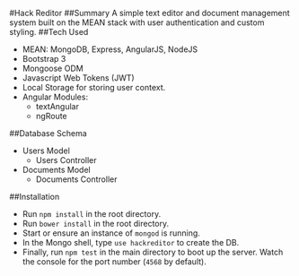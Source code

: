 #Hack Reditor
##Summary
A simple text editor and document management system built on the MEAN stack with user authentication and custom styling. 
##Tech Used
* MEAN: MongoDB, Express, AngularJS, NodeJS
* Bootstrap 3
* Mongoose ODM
* Javascript Web Tokens (JWT)
* Local Storage for storing user context.
* Angular Modules:
	* textAngular
	* ngRoute

##Database Schema
* Users Model
	* Users Controller
* Documents Model
	* Documents Controller
	
##Installation
* Run `npm install` in the root directory.
* Run `bower install` in the root directory.
* Start or ensure an instance of `mongod` is running.
* In the Mongo shell, type `use hackreditor` to create the DB.
* Finally, run `npm test` in the main directory to boot up the server. Watch the console for the port number (`4568` by default). 